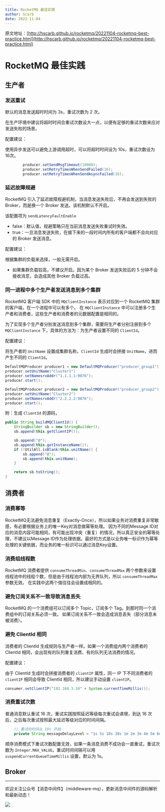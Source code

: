 ```yaml
---
title: RocketMQ 最佳实践
author: Scarb
date: 2022-11-04
---
```


原文地址：[http://hscarb.github.io/rocketmq/20221104-rocketmq-best-practice.html](http://hscarb.github.io/rocketmq/20221104-rocketmq-best-practice.html)

# RocketMQ 最佳实践

## 生产者

### 发送重试

默认的消息发送超时时间为 3s，重试次数为 2 次。

在生产环境中建议将超时时间合重试次数设大一点，以便有足够的重试次数来应对发送失败的场景。

配置建议：

使用异步发送可以避免上游调用超时，可以将超时时间设为 10s，重试次数设为 16次。

```java
        producer.setSendMsgTimeout(10000);
        producer.setRetryTimesWhenSendFailed(16);
        producer.setRetryTimesWhenSendAsyncFailed(16);
```

### 延迟故障规避

RocketMQ 引入了延迟故障规避机制，当消息发送失败后，不再会发送到失败的 Broker，而是换一个 Broker 发送。该机制默认不开启。

该配置项为 `sendLatencyFaultEnable`

* false：默认值，规避策略只在当前消息发送失败重试时失效。
* true：一旦消息发送失败，在接下来的一段时间内所有的客户端都不会向对应的 Broker 发送消息。

配置建议：

根据集群的负载来选择，一般无需开启。

* 如果集群负载较高，不建议开启。因为某个 Broker 发送失败后的 5 分钟不会接收消息，会造成其他 Broker 负载过高。

### 同一进程中多个生产者发送消息到多个集群

RocketMQ 客户端 SDK 中的 `MQClientInstance` 表示对应到一个 RocketMQ 集群的客户端，在一个进程中可以有多个。
在 `MQClientInstance` 中可以注册多个生产者和消费者，这些生产者和消费者的元数据配置是相同的。

为了实现多个生产者分别发送消息到多个集群，需要将生产者分别注册到多个 `MQClientInstance` 下，具体的方法为：为生产者设置不同的 `ClientId`。

配置建议：

将生产者的 `UnitName` 设置成集群名称，`ClientId` 生成时会拼接 `UnitName`，进而产生不同的 `ClientId`。

```java
DefaultMQProducer producer1 = new DefaultMQProducer("producer_group1");
producer.setUnitName("Cluster1")
producer.setNamesrvAddr("1.1.1.1:9876");
producer.start();

DefaultMQProducer producer2 = new DefaultMQProducer("producer_group2");
producer.setUnitName("Cluster2")
producer.setNamesrvAddr("2.2.2.2:9876");
producer.start();
```

附：生成 `ClientId` 的源码，

```java
public String buildMQClientId() {
    StringBuilder sb = new StringBuilder();
    sb.append(this.getClientIP());

    sb.append("@");
    sb.append(this.getInstanceName());
    if (!UtilAll.isBlank(this.unitName)) {
        sb.append("@");
        sb.append(this.unitName);
    }

    return sb.toString();
}
```

## 消费者

### 消费幂等

RocketMQ无法避免消息重复（Exactly-Once），所以如果业务对消费重复非常敏感，有必要根据业务上的唯一Key对消息做幂等处理。
因为不同的Message ID对应的消息内容可能相同，有可能出现冲突（重复）的情况，所以真正安全的幂等处理，不建议以Message ID作为处理依据。最好的方式是以业务唯一标识作为幂等处理的关键依据，而业务的唯一标识可以通过消息Key设置。

### 消费组线程数

RocketMQ 消费者提供 `consumeThreadMin`、`consumeThreadMax` 两个参数来设置线程池中的线程个数，但是由于线程池内部为无界队列，所以 `consumeThreadMax` 参数无效。
在实践中这两个值往往会设置成相同的。

### 避免订阅关系不一致导致消息丢失

RocketMQ 的一个消费组可以订阅多个 Topic，订阅多个 Tag。到那时同一个消费组中的订阅关系必须一致。
如果订阅关系不一致会造成消息丢失（部分消息未被消费）。

### 避免 ClientId 相同

消费者的 ClientId 生成规则与生产者一样。如果一个消费组内两个消费者的 ClientId 相同，会出现有的队列重复消费、有的队列无法消费的情况。

配置建议：

由于 ClientId 生成时会拼接消费者的 `clientIP` 属性，同一 IP 下不同消费者的 `clientIP` 相同会导致 ClientId 相同，所以建议手动设置 `clientIP`。

```java
consumer.setClientIP('192.168.3.10' + System.currentTimeMillis());
```

### 消费重试次数

普通消息默认重试 16 次，重试实践按照延迟等级每次重试会递增，到达 16 次后，之后每次重试按照最大延迟等级对应的时间间隔。

```java
    // 重试的时间从 10s 开始
    private String messageDelayLevel = "1s 5s 10s 30s 1m 2m 3m 4m 5m 6m 7m 8m 9m 10m 20m 30m 1h 2h";
```

顺序消费模式下重试次数配置无效，如果一条消息消费不成功会一直重试，重试次数为 `Integer.MAX_VALUE`。重试时间间隔可以用 `suspendCurrentQueueTimeMillis` 设置，默认为 1s。

## Broker



---

欢迎关注公众号【消息中间件】（middleware-mq），更新消息中间件的源码解析和最新动态！

![](https://scarb-images.oss-cn-hangzhou.aliyuncs.com/img/202205170102971.jpg)
